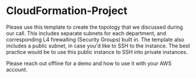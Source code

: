 # CloudFormation-Project
Please use this template to create the topology that we discussed during our call. This includes separate subnets for each department, and corresponding L4 firewalling (Security Groups) built in.
The template also includes a public subnet, in case you'd like to SSH to the instance. The best practice would be to use this public instance to SSH into private instances.

Please reach out offline for a demo and how to use it with your AWS account.

